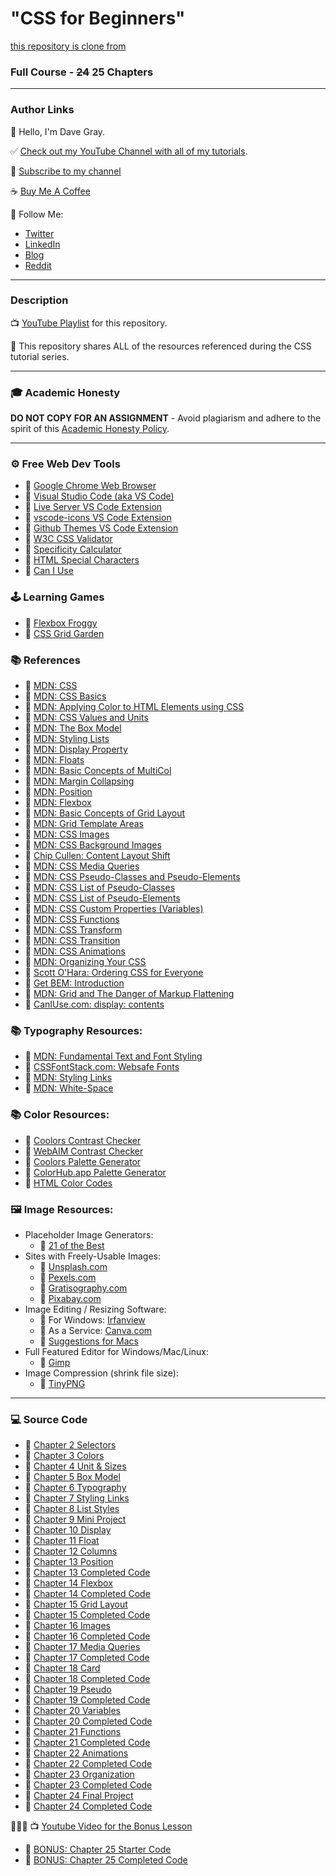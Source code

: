 # "CSS for Beginners"

[this repository is clone from](https://github.com/gitdagray/css_course)

### Full Course - ~~24~~ 25 Chapters

---

### Author Links

👋 Hello, I'm Dave Gray.

✅ [Check out my YouTube Channel with all of my tutorials](https://www.youtube.com/DaveGrayTeachesCode).

🚩 [Subscribe to my channel](https://bit.ly/3nGHmNn)

☕ [Buy Me A Coffee](https://buymeacoffee.com/DaveGray)

🚀 Follow Me:

- [Twitter](https://twitter.com/yesdavidgray)
- [LinkedIn](https://www.linkedin.com/in/davidagray/)
- [Blog](https://yesdavidgray.com)
- [Reddit](https://www.reddit.com/user/DaveOnEleven)

---

### Description

📺 [YouTube Playlist](https://www.youtube.com/playlist?list=PL0Zuz27SZ-6Mx9fd9elt80G1bPcySmWit) for this repository.

🚀 This repository shares ALL of the resources referenced during the CSS tutorial series.

---

### 🎓 Academic Honesty

**DO NOT COPY FOR AN ASSIGNMENT** - Avoid plagiarism and adhere to the spirit of this [Academic Honesty Policy](https://www.freecodecamp.org/news/academic-honesty-policy/).

---

### ⚙ Free Web Dev Tools

- 🔗 [Google Chrome Web Browser](https://google.com/chrome/)
- 🔗 [Visual Studio Code (aka VS Code)](https://code.visualstudio.com/)
- 🔗 [Live Server VS Code Extension](https://marketplace.visualstudio.com/items?itemName=ritwickdey.LiveServer)
- 🔗 [vscode-icons VS Code Extension](https://marketplace.visualstudio.com/items?itemName=vscode-icons-team.vscode-icons)
- 🔗 [Github Themes VS Code Extension](https://marketplace.visualstudio.com/items?itemName=GitHub.github-vscode-theme)
- 🔗 [W3C CSS Validator](https://jigsaw.w3.org/css-validator/)
- 🔗 [Specificity Calculator](https://specificity.keegan.st/)
- 🔗 [HTML Special Characters](https://unicode-table.com)
- 🔗 [Can I Use](https://caniuse.com/)

### 🕹️ Learning Games
- 🔗 [Flexbox Froggy](https://flexboxfroggy.com/)
- 🔗 [CSS Grid Garden](https://cssgridgarden.com/)

### 📚 References

- 🔗 [MDN: CSS](https://developer.mozilla.org/en-US/docs/Web/CSS)
- 🔗 [MDN: CSS Basics](https://developer.mozilla.org/en-US/docs/Learn/Getting_started_with_the_web/CSS_basics)
- 🔗 [MDN: Applying Color to HTML Elements using CSS](https://developer.mozilla.org/en-US/docs/Web/HTML/Applying_color)
- 🔗 [MDN: CSS Values and Units](https://developer.mozilla.org/en-US/docs/Learn/CSS/Building_blocks/Values_and_units)
- 🔗 [MDN: The Box Model](https://developer.mozilla.org/en-US/docs/Learn/CSS/Building_blocks/The_box_model)
- 🔗 [MDN: Styling Lists](https://developer.mozilla.org/en-US/docs/Learn/CSS/Styling_text/Styling_lists)
- 🔗 [MDN: Display Property](https://developer.mozilla.org/en-US/docs/Web/CSS/display)
- 🔗 [MDN: Floats](https://developer.mozilla.org/en-US/docs/Learn/CSS/CSS_layout/Floats)
- 🔗 [MDN: Basic Concepts of MultiCol](https://developer.mozilla.org/en-US/docs/Web/CSS/CSS_Columns/Basic_Concepts_of_Multicol)
- 🔗 [MDN: Margin Collapsing](https://developer.mozilla.org/en-US/docs/Web/CSS/CSS_Box_Model/Mastering_margin_collapsing)
- 🔗 [MDN: Position](https://developer.mozilla.org/en-US/docs/Learn/CSS/CSS_layout/Positioning)
- 🔗 [MDN: Flexbox](https://developer.mozilla.org/en-US/docs/Learn/CSS/CSS_layout/Flexbox)
- 🔗 [MDN: Basic Concepts of Grid Layout](https://developer.mozilla.org/en-US/docs/Web/CSS/CSS_Grid_Layout/Basic_Concepts_of_Grid_Layout)
- 🔗 [MDN: Grid Template Areas](https://developer.mozilla.org/en-US/docs/Web/CSS/CSS_Grid_Layout/Grid_Template_Areas)
- 🔗 [MDN: CSS Images](https://developer.mozilla.org/en-US/docs/Web/CSS/CSS_Images)
- 🔗 [MDN: CSS Background Images](https://developer.mozilla.org/en-US/docs/Web/CSS/CSS_Backgrounds_and_Borders/Resizing_background_images)
- 🔗 [Chip Cullen: Content Layout Shift](https://chipcullen.com/what-width-and-height-attributes-to-use-with-responsive-images/)
- 🔗 [MDN: CSS Media Queries](https://developer.mozilla.org/en-US/docs/Learn/CSS/CSS_layout/Media_queries)
- 🔗 [MDN: CSS Pseudo-Classes and Pseudo-Elements](https://developer.mozilla.org/en-US/docs/Learn/CSS/Building_blocks/Selectors/Pseudo-classes_and_pseudo-elements)
- 🔗 [MDN: CSS List of Pseudo-Classes](https://developer.mozilla.org/en-US/docs/Web/CSS/Pseudo-classes)
- 🔗 [MDN: CSS List of Pseudo-Elements](https://developer.mozilla.org/en-US/docs/Web/CSS/Pseudo-elements)
- 🔗 [MDN: CSS Custom Properties (Variables)](https://developer.mozilla.org/en-US/docs/Web/CSS/Using_CSS_custom_properties)
- 🔗 [MDN: CSS Functions](https://developer.mozilla.org/en-US/docs/Web/CSS/CSS_Functions)
- 🔗 [MDN: CSS Transform](https://developer.mozilla.org/en-US/docs/Web/CSS/transform)
- 🔗 [MDN: CSS Transition](https://developer.mozilla.org/en-US/docs/Web/CSS/CSS_Transitions/Using_CSS_transitions)
- 🔗 [MDN: CSS Animations](https://developer.mozilla.org/en-US/docs/Web/CSS/CSS_Animations/Using_CSS_animations)
- 🔗 [MDN: Organizing Your CSS](https://developer.mozilla.org/en-US/docs/Learn/CSS/Building_blocks/Organizing)
- 🔗 [Scott O'Hara: Ordering CSS for Everyone](https://modernweb.com/ordering-css/)
- 🔗 [Get BEM: Introduction](http://getbem.com/introduction/)
- 🔗 [MDN: Grid and The Danger of Markup Flattening](https://developer.mozilla.org/en-US/docs/Web/CSS/CSS_Grid_Layout/CSS_Grid_Layout_and_Accessibility#grid_and_the_danger_of_markup_flattening)
- 🔗 [CanIUse.com: display: contents](https://caniuse.com/?search=display%3A%20contents)

### 📚 Typography Resources:
- 🔗 [MDN: Fundamental Text and Font Styling](https://developer.mozilla.org/en-US/docs/Learn/CSS/Styling_text/Fundamentals)
- 🔗 [CSSFontStack.com: Websafe Fonts](https://www.cssfontstack.com/)
- 🔗 [MDN: Styling Links](https://developer.mozilla.org/en-US/docs/Learn/CSS/Styling_text/Styling_links)
- 🔗 [MDN: White-Space](https://developer.mozilla.org/en-US/docs/Web/CSS/white-space)

### 📚 Color Resources: 
- 🔗 [Coolors Contrast Checker](https://coolors.co/contrast-checker/112a46-acc8e5)
- 🔗 [WebAIM Contrast Checker](https://webaim.org/resources/contrastchecker/)
- 🔗 [Coolors Palette Generator](https://coolors.co/)
- 🔗 [ColorHub.app Palette Generator](https://colorhub.app/)
- 🔗 [HTML Color Codes](https://htmlcolorcodes.com/)

### 🖼️ Image Resources:
- Placeholder Image Generators:
    - 🔗 [21 of the Best](https://loremipsum.io/21-of-the-best-placeholder-image-generators/)
- Sites with Freely-Usable Images: 
    - 🔗 [Unsplash.com](https://unsplash.com/)
    - 🔗 [Pexels.com](https://www.pexels.com/)
    - 🔗 [Gratisography.com](https://gratisography.com/)
    - 🔗 [Pixabay.com](https://pixabay.com/)
- Image Editing / Resizing Software: 
    - 🔗 For Windows: [Irfanview](https://www.irfanview.com/)
    - 🔗 As a Service: [Canva.com](https://www.canva.com/)
    - 🔗 [Suggestions for Macs](https://www.cleverfiles.com/howto/top-5-photo-editing-apps-mac.html)
- Full Featured Editor for Windows/Mac/Linux: 
    - 🔗 [Gimp](https://www.gimp.org/)
- Image Compression (shrink file size): 
    - 🔗 [TinyPNG](https://tinypng.com/)

---

### 💻 Source Code

- 🔗 [Chapter 2 Selectors](https://github.com/Halcyon666/css_course/tree/main/02_lesson_starter)
- 🔗 [Chapter 3 Colors](https://github.com/Halcyon666/css_course/tree/main/03_lesson_starter)
- 🔗 [Chapter 4 Unit & Sizes](https://github.com/Halcyon666/css_course/tree/main/04_lesson_starter)
- 🔗 [Chapter 5 Box Model](https://github.com/Halcyon666/css_course/tree/main/05_lesson_starter)
- 🔗 [Chapter 6 Typography](https://github.com/Halcyon666/css_course/tree/main/06_lesson_starter)
- 🔗 [Chapter 7 Styling Links](https://github.com/Halcyon666/css_course/tree/main/07_lesson_starter)
- 🔗 [Chapter 8 List Styles](https://github.com/Halcyon666/css_course/tree/main/08_lesson_starter)
- 🔗 [Chapter 9 Mini Project](https://github.com/Halcyon666/css_course/tree/main/09_lesson_starter)
- 🔗 [Chapter 10 Display](https://github.com/Halcyon666/css_course/tree/main/10_lesson_starter)
- 🔗 [Chapter 11 Float](https://github.com/Halcyon666/css_course/tree/main/11_lesson_starter)
- 🔗 [Chapter 12 Columns](https://github.com/Halcyon666/css_course/tree/main/12_lesson_starter)
- 🔗 [Chapter 13 Position](https://github.com/Halcyon666/css_course/tree/main/13_lesson_starter)
- 🔗 [Chapter 13 Completed Code](https://github.com/Halcyon666/css_course/tree/main/13_lesson)
- 🔗 [Chapter 14 Flexbox](https://github.com/Halcyon666/css_course/tree/main/14_lesson_starter)
- 🔗 [Chapter 14 Completed Code](https://github.com/Halcyon666/css_course/tree/main/14_lesson)
- 🔗 [Chapter 15 Grid Layout](https://github.com/Halcyon666/css_course/tree/main/15_lesson_starter)
- 🔗 [Chapter 15 Completed Code](https://github.com/Halcyon666/css_course/tree/main/15_lesson)
- 🔗 [Chapter 16 Images](https://github.com/Halcyon666/css_course/tree/main/16_lesson_starter)
- 🔗 [Chapter 16 Completed Code](https://github.com/Halcyon666/css_course/tree/main/16_lesson)
- 🔗 [Chapter 17 Media Queries](https://github.com/Halcyon666/css_course/tree/main/17_lesson_starter)
- 🔗 [Chapter 17 Completed Code](https://github.com/Halcyon666/css_course/tree/main/17_lesson)
- 🔗 [Chapter 18 Card](https://github.com/Halcyon666/css_course/tree/main/18_lesson_starter)
- 🔗 [Chapter 18 Completed Code](https://github.com/Halcyon666/css_course/tree/main/18_lesson)
- 🔗 [Chapter 19 Pseudo](https://github.com/Halcyon666/css_course/tree/main/19_lesson_starter)
- 🔗 [Chapter 19 Completed Code](https://github.com/Halcyon666/css_course/tree/main/19_lesson)
- 🔗 [Chapter 20 Variables](https://github.com/Halcyon666/css_course/tree/main/20_lesson_starter)
- 🔗 [Chapter 20 Completed Code](https://github.com/Halcyon666/css_course/tree/main/20_lesson)
- 🔗 [Chapter 21 Functions](https://github.com/Halcyon666/css_course/tree/main/21_lesson_starter)
- 🔗 [Chapter 21 Completed Code](https://github.com/Halcyon666/css_course/tree/main/21_lesson)
- 🔗 [Chapter 22 Animations](https://github.com/Halcyon666/css_course/tree/main/22_lesson_starter)
- 🔗 [Chapter 22 Completed Code](https://github.com/Halcyon666/css_course/tree/main/22_lesson)
- 🔗 [Chapter 23 Organization](https://github.com/Halcyon666/css_course/tree/main/23_lesson_starter)
- 🔗 [Chapter 23 Completed Code](https://github.com/Halcyon666/css_course/tree/main/23_lesson)
- 🔗 [Chapter 24 Final Project](https://github.com/Halcyon666/css_course/tree/main/24_lesson_starter)
- 🔗 [Chapter 24 Completed Code](https://github.com/Halcyon666/css_course/tree/main/24_lesson)

🚩🚩🚩 
📺 [Youtube Video for the Bonus Lesson](https://youtu.be/VzkWH7mJpe8)
- 🔗 [BONUS: Chapter 25 Starter Code](https://github.com/gitdagray/css_course/tree/main/25_lesson_starter-bonus)
- 🔗 [BONUS: Chapter 25 Completed Code](https://github.com/gitdagray/css_course/tree/main/25_lesson-bonus)
